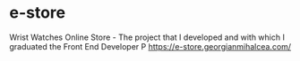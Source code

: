 # e-store
Wrist Watches Online Store - The project that I developed and with which I graduated the Front End Developer P
https://e-store.georgianmihalcea.com/ 
